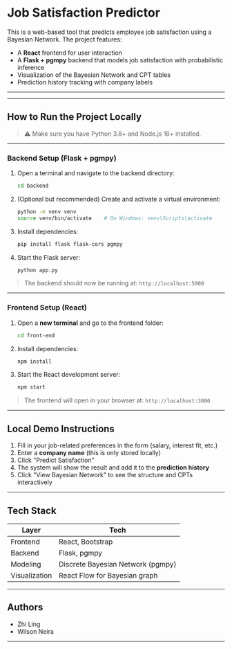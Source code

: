 # Job Satisfaction Predictor

This is a web-based tool that predicts employee job satisfaction using a Bayesian Network. The project features:

- A **React** frontend for user interaction
- A **Flask + pgmpy** backend that models job satisfaction with probabilistic inference
- Visualization of the Bayesian Network and CPT tables
- Prediction history tracking with company labels

---


---

## How to Run the Project Locally

> ⚠️ Make sure you have Python 3.8+ and Node.js 16+ installed.

---

### Backend Setup (Flask + pgmpy)

1. Open a terminal and navigate to the backend directory:
    ```bash
    cd backend
    ```

2. (Optional but recommended) Create and activate a virtual environment:
    ```bash
    python -m venv venv
    source venv/bin/activate    # On Windows: venv\Scripts\activate
    ```

3. Install dependencies:
    ```bash
    pip install flask flask-cors pgmpy
    ```

4. Start the Flask server:
    ```bash
    python app.py
    ```

> The backend should now be running at: `http://localhost:5000`

---

### Frontend Setup (React)

1. Open a **new terminal** and go to the frontend folder:
    ```bash
    cd front-end
    ```

2. Install dependencies:
    ```bash
    npm install
    ```

3. Start the React development server:
    ```bash
    npm start
    ```

> The frontend will open in your browser at: `http://localhost:3000`

---

## Local Demo Instructions

1. Fill in your job-related preferences in the form (salary, interest fit, etc.)
2. Enter a **company name** (this is only stored locally)
3. Click "Predict Satisfaction"
4. The system will show the result and add it to the **prediction history**
5. Click "View Bayesian Network" to see the structure and CPTs interactively

---

## Tech Stack

| Layer     | Tech                   |
|-----------|------------------------|
| Frontend  | React, Bootstrap       |
| Backend   | Flask, pgmpy           |
| Modeling  | Discrete Bayesian Network (pgmpy) |
| Visualization | React Flow for Bayesian graph |

---

## Authors

-  Zhi Ling
-  Wilson Neira

---


